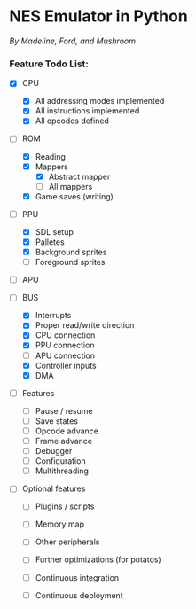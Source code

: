 # NES Emulator in Python

*By Madeline, Ford, and Mushroom*

### Feature Todo List:

- [x] CPU
    - [x] All addressing modes implemented
    - [x] All instructions implemented
    - [x] All opcodes defined

- [ ] ROM
    - [x] Reading
    - [x] Mappers
        - [x] Abstract mapper
        - [ ] All mappers
    - [x] Game saves (writing)

- [ ] PPU
    - [x] SDL setup
    - [x] Palletes
    - [x] Background sprites
    - [ ] Foreground sprites

- [ ] APU

- [ ] BUS
    - [x] Interrupts
    - [x] Proper read/write direction
    - [x] CPU connection
    - [x] PPU connection
    - [ ] APU connection
    - [x] Controller inputs
    - [x] DMA

- [ ] Features
    - [ ] Pause / resume
    - [ ] Save states
    - [ ] Opcode advance
    - [ ] Frame advance
    - [ ] Debugger
    - [ ] Configuration
    - [ ] Multithreading

- [ ] Optional features
    - [ ] Plugins / scripts
    - [ ] Memory map
    - [ ] Other peripherals
    - [ ] Further optimizations (for potatos)
    - [ ] Continuous integration
    - [ ] Continuous deployment
    